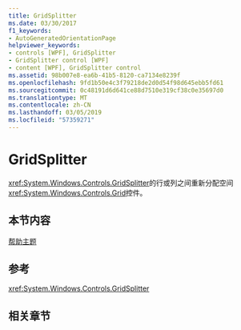 ```yaml
---
title: GridSplitter
ms.date: 03/30/2017
f1_keywords:
- AutoGeneratedOrientationPage
helpviewer_keywords:
- controls [WPF], GridSplitter
- GridSplitter control [WPF]
- content [WPF], GridSplitter control
ms.assetid: 98b007e8-ea6b-41b5-8120-ca7134e8239f
ms.openlocfilehash: 9fd1b50e4c3f79218de2d0d54f98d645ebb5fd61
ms.sourcegitcommit: 0c48191d6d641ce88d7510e319cf38c0e35697d0
ms.translationtype: MT
ms.contentlocale: zh-CN
ms.lasthandoff: 03/05/2019
ms.locfileid: "57359271"
---
```

# <a name="gridsplitter"></a>GridSplitter
<xref:System.Windows.Controls.GridSplitter>的行或列之间重新分配空间<xref:System.Windows.Controls.Grid>控件。  
  
## <a name="in-this-section"></a>本节内容  
 [帮助主题](gridsplitter-how-to-topics.md)  
  
## <a name="reference"></a>参考  
 <xref:System.Windows.Controls.GridSplitter>  
  
## <a name="related-sections"></a>相关章节
